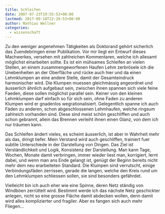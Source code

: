 ```yaml
---
title: Schleifen
date: 2007-07-23T19:55:53+00:00
lastmod: 2017-09-18T22:28:53+00:00
author: Mathias Wellner
categories:
  - wissenschaft
---
```

Zu den weniger angenehmen Tätigkeiten als Doktorand gehört sicherlich das Zuendebringen einer Publikation. Vor mir liegt ein Entwurf dieses Machwerkes, versehen mit zahlreichen Kommentaren, welche ich allesamt möglichst einarbeiten sollte. Es ist ein mühsames Schleifen an vielen Stellen, an einem zusammengeworfenen Haufen Lehm zerbrösele ich die Unebenheiten an der Oberfläche und rücke auch hier und da einen Lehmklumpen an eine andere Stelle, damit der Gesamteindruck harmonischer wird. Die Klumpen muessen gleichmässig angeordnet und äusserlich ähnlich aufgebaut sein, zwischen ihnen spannen sich viele feine Faeden, diese sollen möglichst parallel sein. Keiner von den kleinen Lehmklumpen darf einfach so für sich sein, ohne Faden zu anderen Klumpen wird er gnadenlos wegrationalisiert. Gelegentlich spanne ich auch Fäden zu anderen, schon abgeschlossenen Lehmhaufen, welche ringsum zahlreich vorhanden sind. Diese sind meist schön geschliffen und auch schon gebrannt, allein das Brennen verleiht ihnen einen Glanz, von dem ich nur träumen kann.

Das Schleifen ändert vieles, es scheint äusserlich, ist aber in Wahrheit mehr als das, dringt tiefer. Mein Verstand wird auch geschliffen, trainiert fuer subtile Unterschiede in der Darstellung von Dingen. Das Ziel ist Verständlichkeit und Logik, Konsistenz der Darstellung. Man kann Tage, Wochen, Monate damit verbringen, immer wieder liest man, korrigiert, lernt dabei, und wenn man ans Ende gelangt ist, genügt der Beginn bereits nicht mehr dem neu erarbeiteten Standard. Die Klumpen sind verrutscht, einige Verbindungsfäden zerrissen, gerade die langen, welche den Kreis rund um den Lehmklumpen schliessen sollen, sie sind besonders gefährdet.

Vielleicht bin ich auch eher wie eine Spinne, deren Netz ständig von Windböen zerrüttelt wird. Bestimmt werde ich das nächste Netz geschickter anlegen, nicht so eine grosse Fläche damit abdecken wollen, denn damit wird alles komplizierter und fragiler. Aber es fangen sich auch mehr Fliegen&#8230;